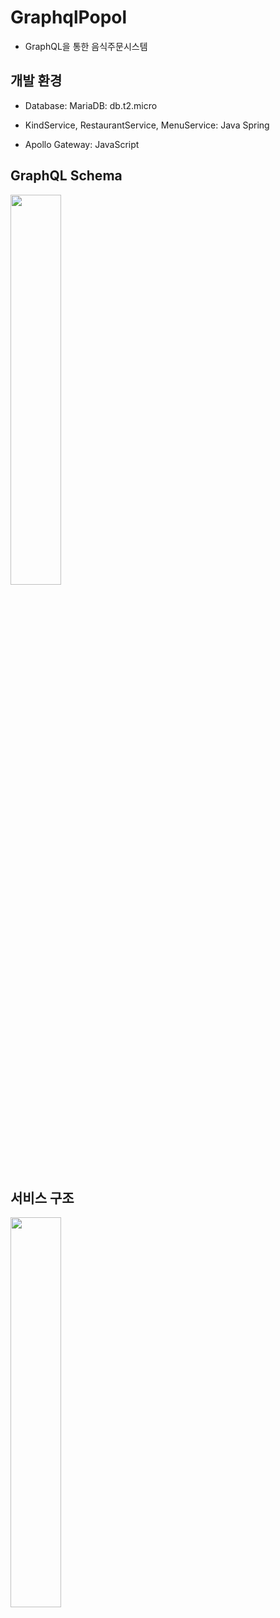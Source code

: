 # GraphqlPopol
- GraphQL을 통한 음식주문시스템

## 개발 환경
- Database: MariaDB: db.t2.micro

- KindService, RestaurantService, MenuService: Java Spring

- Apollo Gateway: JavaScript

## GraphQL Schema
<img src = "https://user-images.githubusercontent.com/43229125/103976403-04ba0980-51ba-11eb-8657-6f990f8af695.png" width="40%">

## 서비스 구조
<img src = "https://user-images.githubusercontent.com/43229125/103975810-6bd6be80-51b8-11eb-8caf-64a0fd69d1d5.png" width="40%">
